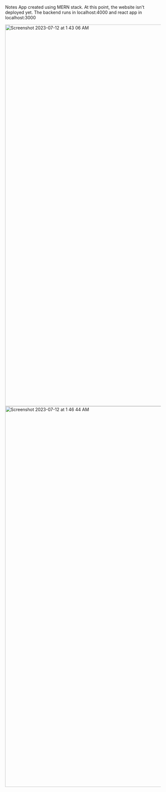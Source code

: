 Notes App created using MERN stack.
At this point, the website isn't deployed yet.
The backend runs in localhost:4000 and react app in localhost:3000

<img width="1236" alt="Screenshot 2023-07-12 at 1 43 06 AM" src="https://github.com/VijeshRBhat/Note_App/assets/104733996/202e570b-7099-499c-bdb2-bf7b522b7b24">

<img width="1233" alt="Screenshot 2023-07-12 at 1 46 44 AM" src="https://github.com/VijeshRBhat/Note_App/assets/104733996/0bbff3d5-d2f0-4b76-b3f7-36452d56389b">
